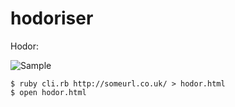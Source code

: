 hodoriser
=========

Hodor:

![Sample](https://user-images.githubusercontent.com/1526295/39815931-86dd26c4-5391-11e8-817d-1d9b43dc3341.png)

```
$ ruby cli.rb http://someurl.co.uk/ > hodor.html
$ open hodor.html
```
